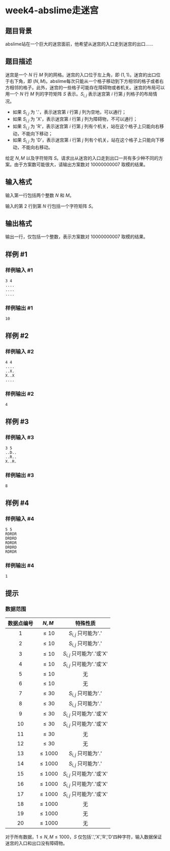 # week4-abslime走迷宫

## 题目背景

abslime站在一个巨大的迷宫面前，他希望从迷宫的入口走到迷宫的出口……

## 题目描述

迷宫是一个 $N$ 行 $M$ 列的网格。迷宫的入口位于左上角，即 $(1,1)$。迷宫的出口位于右下角，即 $(N,M)$。abslime每次只能从一个格子移动到下方相邻的格子或者右方相邻的格子。此外，迷宫的一些格子可能存在障碍物或者机关。迷宫的布局可以用一个 $N$ 行 $M$ 列的字符矩阵 $S$ 表示。$S_{i,j}$ 表示迷宫第 $i$ 行第 $j$ 列格子的布局情况。

- 如果 $S_{i,j}$ 为 '.'，表示迷宫第 $i$ 行第 $j$ 列为空地，可以通行；
- 如果 $S_{i,j}$ 为 'X'，表示迷宫第 $i$ 行第 $j$ 列为障碍物，不可以通行；
- 如果 $S_{i,j}$ 为 'R'，表示迷宫第 $i$ 行第 $j$ 列有个机关，站在这个格子上只能向右移动，不能向下移动；
- 如果 $S_{i,j}$ 为 'D'，表示迷宫第 $i$ 行第 $j$ 列有个机关，站在这个格子上只能向下移动，不能向右移动。

给定 $N,M$ 以及字符矩阵 $S$。请求出从迷宫的入口走到出口一共有多少种不同的方案。由于方案数可能很大，请输出方案数对 $10000000007$ 取模的结果。

## 输入格式

输入第一行包括两个整数 $N$ 和 $M$。

输入的第 $2$ 行到第 $N$ 行包括一个字符矩阵 $S$。

## 输出格式

输出一行，仅包括一个整数，表示方案数对 $10000000007$ 取模的结果。

## 样例 #1

### 样例输入 #1

```
3 4
....
....
....
```

### 样例输出 #1

```
10
```

## 样例 #2

### 样例输入 #2

```
4 4
....
..X.
X..X
....
```

### 样例输出 #2

```
4
```

## 样例 #3

### 样例输入 #3

```
3 5
..D..
..R..
X..R.
```

### 样例输出 #3

```
8
```

## 样例 #4

### 样例输入 #4

```
5 5
RDRDR
DRDRD
RDRDR
DRDRD
RDRDR
```

### 样例输出 #4

```
1
```

## 提示

### 数据范围

| 数据点编号 |   $N,M$    |          特殊性质          |
| :--------: | :--------: | :------------------------: |
|     1      |  $\le 10$  |   $S_{i,j}$ 只可能为'.'    |
|     2      |  $\le 10$  |   $S_{i,j}$ 只可能为'.'    |
|     3      |  $\le 10$  | $S_{i,j}$ 只可能为'.'或'X' |
|     4      |  $\le 10$  | $S_{i,j}$ 只可能为'.'或'X' |
|     5      |  $\le 10$  |             无             |
|     6      |  $\le 10$  |             无             |
|     7      |  $\le 30$  |   $S_{i,j}$ 只可能为'.'    |
|     8      |  $\le 30$  |   $S_{i,j}$ 只可能为'.'    |
|     9      |  $\le 30$  | $S_{i,j}$ 只可能为'.'或'X' |
|     10     |  $\le 30$  | $S_{i,j}$ 只可能为'.'或'X' |
|     11     |  $\le 30$  |             无             |
|     12     |  $\le 30$  |             无             |
|     13     | $\le 1000$ |   $S_{i,j}$ 只可能为'.'    |
|     14     | $\le 1000$ |   $S_{i,j}$ 只可能为'.'    |
|     15     | $\le 1000$ | $S_{i,j}$ 只可能为'.'或'X' |
|     16     | $\le 1000$ | $S_{i,j}$ 只可能为'.'或'X' |
|     17     | $\le 1000$ | $S_{i,j}$ 只可能为'.'或'X' |
|     18     | $\le 1000$ |             无             |
|     19     | $\le 1000$ |             无             |
|     20     | $\le 1000$ |             无             |

对于所有数据，$1 \le N,M \le 1000$，$S$ 仅包括'.','X','R','D'四种字符，输入数据保证迷宫的入口和出口没有障碍物。